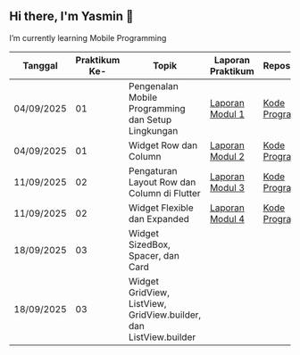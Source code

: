 ## Hi there, I'm Yasmin 👋

I’m currently learning Mobile Programming 

| Tanggal  | Praktikum Ke-  | Topik	  | Laporan Praktikum  | Repository  |
| ------------ | ------------ | ------------ | ------------ | ------------ |
|  04/09/2025 | 01  | Pengenalan Mobile Programming dan Setup Lingkungan  |  [Laporan Modul 1](https://drive.google.com/file/d/1_faU_nejeA8NHibGHwyxq5gDTzP6jBcO/view?usp=sharing "Laporan Modul 1") | [Kode Program](https://github.com/yasminnaz/Mobile_Programming/tree/main/Modul1 "Kode Program")  |
|  04/09/2025 |  01 |  Widget Row dan Column | [Laporan Modul 2](https://drive.google.com/file/d/1rolKhEZaISRb1IZPc3Jo-dgM_VodKXsI/view?usp=drive_link "Laporan Modul 2")  | [Kode Program](https://github.com/yasminnaz/Mobile_Programming/tree/main/Modul2 "Kode Program") |
|  11/09/2025 |  02 |  Pengaturan Layout Row dan Column di Flutter | [Laporan Modul 3](https://drive.google.com/file/d/1aDmGJl0cLHT91ZV_YDeLTido4XFfa7NO/view?usp=drive_link "Laporan Modul 3")  | [Kode Program](https://github.com/yasminnaz/Mobile_Programming/tree/main/Modul3 "Kode Program") |
|  11/09/2025 |  02 |  Widget Flexible dan Expanded | [Laporan Modul 4](https://drive.google.com/file/d/1GoA51j6TtEdnFJfpvWzeLzVR5uzfjdQX/view?usp=drive_link "Laporan Modul 4")  | [Kode Program](https://github.com/yasminnaz/Mobile_Programming/tree/main/Modul4 "Kode Program") |
|  18/09/2025 |  03 |  Widget SizedBox, Spacer, dan Card |  |  |
|  18/09/2025 |  03 |  Widget GridView, ListView, GridView.builder, dan ListView.builder |  |  |

